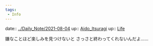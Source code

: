 ```yaml
---
tags:
 - Info
---
```


date:: [../Daily_Note/2021-08-04](../Daily_Note/2021-08-04.md)
up:: [Aido_Itsuragi](../Bar/Novel/Nacaria/Aido_Itsuragi.md)
up:: [Life](../Bar/Novel/Chaos/Life.md)


嫌なことほど楽しみを見つけないと
さっさと終わってくれないんだよ……